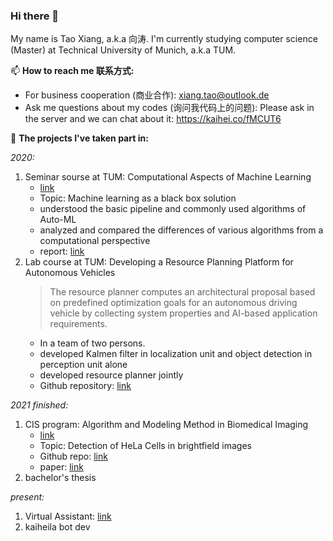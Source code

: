 ### Hi there 👋

<!--
**yunshu67/yunshu67** is a ✨ _special_ ✨ repository because its `README.md` (this file) appears on your GitHub profile.

Here are some ideas to get you started:

- 🔭 I’m currently working on ...
- 🌱 I’m currently learning ...
- 👯 I’m looking to collaborate on ...
- 🤔 I’m looking for help with ...
- 💬 Ask me about ...
- 📫 How to reach me: ...
- 😄 Pronouns: ...
- ⚡ Fun fact: ...
-->

My name is Tao Xiang, a.k.a 向涛. I'm currently studying computer science (Master) at Technical University of Munich, a.k.a TUM. 

📫 **How to reach me 联系方式:**
  - For business cooperation (商业合作): xiang.tao@outlook.de
  - Ask me questions about my codes (询问我代码上的问题): Please ask in the server and we can chat about it:  https://kaihei.co/fMCUT6   

👥 **The projects I've taken part in:**

*2020:*

1. Seminar sourse at TUM: Computational Aspects of Machine Learning 
    - [link](https://campus.tum.de/tumonline/wbLv.wbShowLVDetail?pStpSpNr=950434852&pSpracheNr=1)
    - Topic: Machine learning as a black box solution
    - understood the basic pipeline and commonly used algorithms of Auto-ML
    - analyzed and compared the differences of various algorithms from a computational perspective
    - report: [link](https://yunshu67.github.io/blog-taoxiang/articles/Machine%20Learning%20as%20a%20Black%20Box-tao%20xiang.pdf)
2. Lab course at TUM: Developing a Resource Planning Platform for Autonomous Vehicles
    > The resource planner computes an architectural proposal based on predefined optimization goals for an autonomous driving vehicle by collecting system properties and AI-based application requirements.
    - In a team of two persons.
    - developed Kalmen filter in localization unit and object detection in perception unit alone
    - developed resource planner jointly
    - Github repository: [link](https://cutt.ly/RaRPPfAV)

*2021 finished:*
1. CIS program: Algorithm and Modeling Method in Biomedical Imaging
    - [link](https://www.cathaypath.com/onlineprojects/JensRittscher.html)
    - Topic: Detection of HeLa Cells in brightfield images
    - Github repo: [link](https://github.com/yunshu67/Analysis-of-brightfield-images)
    - paper: [link](https://github.com/yunshu67/Analysis-of-brightfield-images/blob/main/Detection%20of%20HeLa%20Cells%20in%20brightfield%20images.pdf)
2. bachelor's thesis


*present:*
1. Virtual Assistant: [link](https://github.com/n0t-th3b0t/Virtual-assistant)
2. kaiheila bot dev



 
